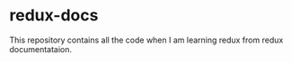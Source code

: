 # redux-docs
This repository contains all the code when I am learning redux from redux documentataion.
